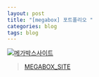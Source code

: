 ```yaml
---
layout: post
title: "[megabox] 포트폴리오 "
categories: blog
tags: blog
---
```



[![메가박스사이트](http://raw.githubusercontent.com/sungmin414/sungmin414.github.io/master/portfolio/img/megabox.png)](http://sungmin415.dothome.co.kr/mega/index.html)

> [MEGABOX_SITE](http://sungmin415.dothome.co.kr/mega/index.html)
